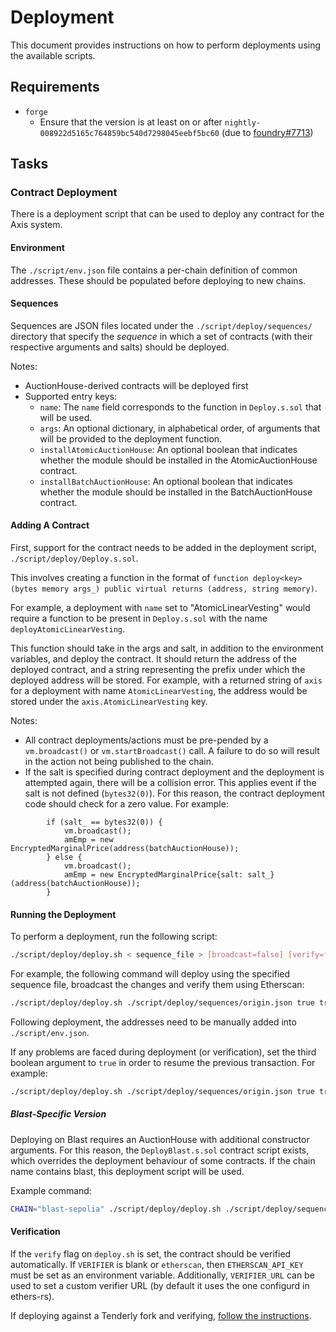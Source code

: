 # Deployment

This document provides instructions on how to perform deployments using the available scripts.

## Requirements

- `forge`
  - Ensure that the version is at least on or after `nightly-008922d5165c764859bc540d7298045eebf5bc60` (due to [foundry#7713](https://github.com/foundry-rs/foundry/pull/7713))

## Tasks

### Contract Deployment

There is a deployment script that can be used to deploy any contract for the Axis system.

#### Environment

The `./script/env.json` file contains a per-chain definition of common addresses. These should be populated before deploying to new chains.

#### Sequences

Sequences are JSON files located under the `./script/deploy/sequences/` directory that specify the _sequence_ in which a set of contracts (with their respective arguments and salts) should be deployed.

Notes:

- AuctionHouse-derived contracts will be deployed first
- Supported entry keys:
  - `name`: The `name` field corresponds to the function in `Deploy.s.sol` that will be used.
  - `args`: An optional dictionary, in alphabetical order, of arguments that will be provided to the deployment function.
  - `installAtomicAuctionHouse`: An optional boolean that indicates whether the module should be installed in the AtomicAuctionHouse contract.
  - `installBatchAuctionHouse`: An optional boolean that indicates whether the module should be installed in the BatchAuctionHouse contract.

#### Adding A Contract

First, support for the contract needs to be added in the deployment script, `./script/deploy/Deploy.s.sol`.

This involves creating a function in the format of `function deploy<key>(bytes memory args_) public virtual returns (address, string memory)`.

For example, a deployment with `name` set to "AtomicLinearVesting" would require a function to be present in `Deploy.s.sol` with the name `deployAtomicLinearVesting`.

This function should take in the args and salt, in addition to the environment variables, and deploy the contract. It should return the address of the deployed contract, and a string representing the prefix under which the deployed address will be stored. For example, with a returned string of `axis` for a deployment with name `AtomicLinearVesting`, the address would be stored under the `axis.AtomicLinearVesting` key.

Notes:

- All contract deployments/actions must be pre-pended by a `vm.broadcast()` or `vm.startBroadcast()` call. A failure to do so will result in the action not being published to the chain.
- If the salt is specified during contract deployment and the deployment is attempted again, there will be a collision error. This applies event if the salt is not defined (`bytes32(0)`). For this reason, the contract deployment code should check for a zero value. For example:

```solidity
        if (salt_ == bytes32(0)) {
            vm.broadcast();
            amEmp = new EncryptedMarginalPrice(address(batchAuctionHouse));
        } else {
            vm.broadcast();
            amEmp = new EncryptedMarginalPrice{salt: salt_}(address(batchAuctionHouse));
        }
```

#### Running the Deployment

To perform a deployment, run the following script:

```bash
./script/deploy/deploy.sh < sequence_file > [broadcast=false] [verify=false] [resume=false]
```

For example, the following command will deploy using the specified sequence file, broadcast the changes and verify them using Etherscan:

```bash
./script/deploy/deploy.sh ./script/deploy/sequences/origin.json true true
```

Following deployment, the addresses need to be manually added into `./script/env.json`.

If any problems are faced during deployment (or verification), set the third boolean argument to `true` in order to resume the previous transaction. For example:

```bash
./script/deploy/deploy.sh ./script/deploy/sequences/origin.json true true true
```

##### Blast-Specific Version

Deploying on Blast requires an AuctionHouse with additional constructor arguments. For this reason, the `DeployBlast.s.sol` contract script exists, which overrides the deployment behaviour of some contracts. If the chain name contains blast, this deployment script will be used.

Example command:

```bash
CHAIN="blast-sepolia" ./script/deploy/deploy.sh ./script/deploy/sequences/origin.json true true
```

#### Verification

If the `verify` flag on `deploy.sh` is set, the contract should be verified automatically. If `VERIFIER` is blank or `etherscan`, then `ETHERSCAN_API_KEY` must be set as an environment variable. Additionally, `VERIFIER_URL` can be used to set a custom verifier URL (by default it uses the one configurd in ethers-rs).

If deploying against a Tenderly fork and verifying, [follow the instructions](https://docs.tenderly.co/contract-verification).
